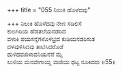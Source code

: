 +++
title = "055 ನಿಲುಕಿ ಹೊಳೆದವು"

+++
ನಿಲುಕಿ ಹೊಳೆದವು ನೇಣ ಸಡಿಲಿಸೆ  
ಕುಲಗಿರಿಯ ಹೆಡತಲೆಯನಡರಿದ  
ವಳುಕಿ ಪಯಸನ್ನೆಗಳೊಳಭ್ರದ ಕುಡಿಯನಡರಿಸುತ  
ದಳವುಳಿಸಿದವು ತಾಟಿಸಿದರೊಡೆ  
ದುಳಿದವಖಿಳಾವನಿಯನೆನೆ ಮೈ  
ಲುಳಿಯ ಮನವೇಗಾಯ್ಲ ವಾಜಿಯ ಥಟ್ಟ ನೂಕಿದರು      ॥55॥